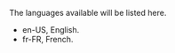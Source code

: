 The languages available will be listed here.

- <span className='quote'>en-US</span>, English.
- <span className='quote'>fr-FR</span>, French.